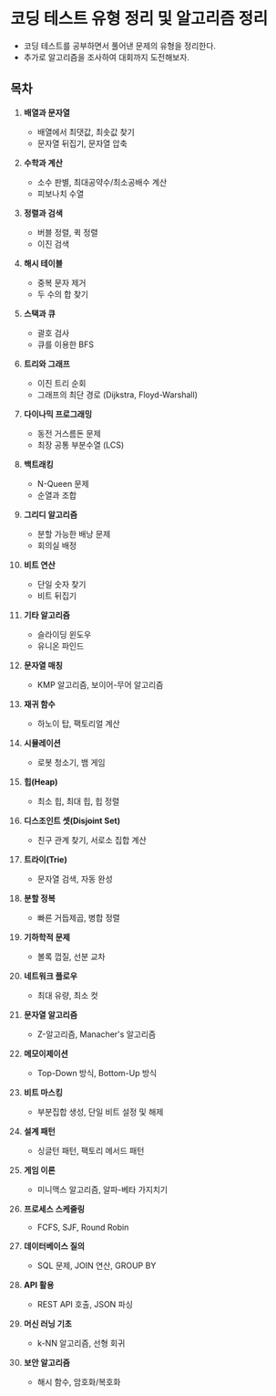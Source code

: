 # 코딩 테스트 유형 정리 및 알고리즘 정리
- 코딩 테스트를 공부하면서 풀어낸 문제의 유형을 정리한다.
- 추가로 알고리즘을 조사하여 대회까지 도전해보자.

## 목차

1. **배열과 문자열**
    - 배열에서 최댓값, 최솟값 찾기
    - 문자열 뒤집기, 문자열 압축
    
2. **수학과 계산**
    - 소수 판별, 최대공약수/최소공배수 계산
    - 피보나치 수열
    
3. **정렬과 검색**
    - 버블 정렬, 퀵 정렬
    - 이진 검색
    
4. **해시 테이블**
    - 중복 문자 제거
    - 두 수의 합 찾기
    
5. **스택과 큐**
    - 괄호 검사
    - 큐를 이용한 BFS
    
6. **트리와 그래프**
    - 이진 트리 순회
    - 그래프의 최단 경로 (Dijkstra, Floyd-Warshall)
    
7. **다이나믹 프로그래밍**
    - 동전 거스름돈 문제
    - 최장 공통 부분수열 (LCS)
    
8. **백트래킹**
    - N-Queen 문제
    - 순열과 조합
    
9. **그리디 알고리즘**
    - 분할 가능한 배낭 문제
    - 회의실 배정
    
10. **비트 연산**
    - 단일 숫자 찾기
    - 비트 뒤집기
    
11. **기타 알고리즘**
    - 슬라이딩 윈도우
    - 유니온 파인드

12. **문자열 매칭**
    - KMP 알고리즘, 보이어-무어 알고리즘

13. **재귀 함수**
    - 하노이 탑, 팩토리얼 계산
    
14. **시뮬레이션**
    - 로봇 청소기, 뱀 게임
    
15. **힙(Heap)**
    - 최소 힙, 최대 힙, 힙 정렬
    
16. **디스조인트 셋(Disjoint Set)**
    - 친구 관계 찾기, 서로소 집합 계산
    
17. **트라이(Trie)**
    - 문자열 검색, 자동 완성
    
18. **분할 정복**
    - 빠른 거듭제곱, 병합 정렬
    
19. **기하학적 문제**
    - 볼록 껍질, 선분 교차
    
20. **네트워크 플로우**
    - 최대 유량, 최소 컷
    
21. **문자열 알고리즘**
    - Z-알고리즘, Manacher's 알고리즘
    
22. **메모이제이션**
    - Top-Down 방식, Bottom-Up 방식

23. **비트 마스킹**
    - 부분집합 생성, 단일 비트 설정 및 해제

24. **설계 패턴**
    - 싱글턴 패턴, 팩토리 메서드 패턴

25. **게임 이론**
    - 미니맥스 알고리즘, 알파-베타 가지치기

26. **프로세스 스케줄링**
    - FCFS, SJF, Round Robin

27. **데이터베이스 질의**
    - SQL 문제, JOIN 연산, GROUP BY

28. **API 활용**
    - REST API 호출, JSON 파싱

29. **머신 러닝 기초**
    - k-NN 알고리즘, 선형 회귀

30. **보안 알고리즘**
    - 해시 함수, 암호화/복호화

